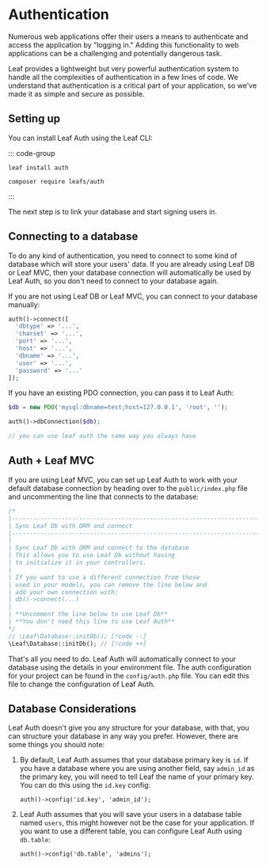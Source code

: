 # Authentication

<!-- markdownlint-disable no-inline-html -->

Numerous web applications offer their users a means to authenticate and access the application by "logging in." Adding this functionality to web applications can be a challenging and potentially dangerous task.

Leaf provides a lightweight but very powerful authentication system to handle all the complexities of authentication in a few lines of code. We understand that authentication is a critical part of your application, so we've made it as simple and secure as possible.

## Setting up

You can install Leaf Auth using the Leaf CLI:

::: code-group

```bash:no-line-numbers [Leaf CLI]
leaf install auth
```

```bash:no-line-numbers [Composer]
composer require leafs/auth
```

:::

The next step is to link your database and start signing users in.

## Connecting to a database

To do any kind of authentication, you need to connect to some kind of database which will store your users' data. If you are already using Leaf DB or Leaf MVC, then your database connection will automatically be used by Leaf Auth, so you don't need to connect to your database again.

If you are not using Leaf DB or Leaf MVC, you can connect to your database manually:

```php
auth()->connect([
  'dbtype' => '...',
  'charset' => '...',
  'port' => '...',
  'host' => '...',
  'dbname' => '...',
  'user' => '...',
  'password' => '...'
]);
```

If you have an existing PDO connection, you can pass it to Leaf Auth:

```php
$db = new PDO('mysql:dbname=test;host=127.0.0.1', 'root', '');

auth()->dbConnection($db);

// you can use leaf auth the same way you always have
```

## Auth + Leaf MVC

If you are using Leaf MVC, you can set up Leaf Auth to work with your default database connection by heading over to the `public/index.php` file and uncommenting the line that connects to the database:

```php
/*
|--------------------------------------------------------------------------
| Sync Leaf Db with ORM and connect
|--------------------------------------------------------------------------
|
| Sync Leaf Db with ORM and connect to the database
| This allows you to use Leaf Db without having
| to initialize it in your controllers.
|
| If you want to use a different connection from those
| used in your models, you can remove the line below and
| add your own connection with:
| db()->connect(...)
|
| **Uncomment the line below to use Leaf Db**
| **You don't need this line to use Leaf Auth**
*/
// \Leaf\Database::initDb(); [!code --]
\Leaf\Database::initDb(); // [!code ++]
```

That's all you need to do. Leaf Auth will automatically connect to your database using the details in your environment file. The auth configuration for your project can be found in the `config/auth.php` file. You can edit this file to change the configuration of Leaf Auth.

## Database Considerations

Leaf Auth doesn't give you any structure for your database, with that, you can structure your database in any way you prefer. However, there are some things you should note:

1. By default, Leaf Auth assumes that your database primary key is `id`. If you have a database where you are using another field, say `admin_id` as the primary key, you will need to tell Leaf the name of your primary key. You can do this using the `id.key` config:

    ```php:no-line-numbers
    auth()->config('id.key', 'admin_id');
    ```

2. Leaf Auth assumes that you will save your users in a database table named `users`, this might however not be the case for your application. If you want to use a different table, you can configure Leaf Auth using `db.table`:

    ```php:no-line-numbers
    auth()->config('db.table', 'admins');
    ```
